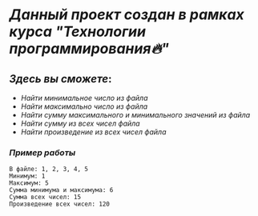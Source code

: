 # ___Данный проект создан в рамках курса "Технологии программирования🔥"___

## ___Здесь вы сможете___:
  * _Найти минимальное число из файла_
  * _Найти максимально число из файла_
  * _Найти сумму максимального и минимального значений из файла_
  * _Найти сумму из всех чисел файла_
  * _Найти произведение из всех чисел файла_
### ___Пример работы___

```
В файле: 1, 2, 3, 4, 5
Минимум: 1
Максимум: 5
Сумма минимума и максимума: 6
Сумма всех чисел: 15
Произведение всех чисел: 120
```

